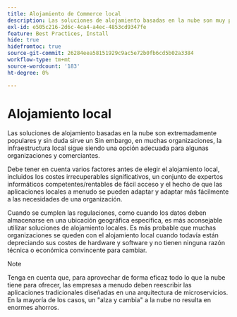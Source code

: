 ```yaml
---
title: Alojamiento de Commerce local
description: Las soluciones de alojamiento basadas en la nube son muy populares, pero el alojamiento local puede tener sentido para su proyecto de comercio electrónico.
exl-id: e505c216-2d6c-4ca4-a4ec-4853cd9347fe
feature: Best Practices, Install
hide: true
hidefromtoc: true
source-git-commit: 26284eea58151929c9ac5e72b0fb6cd5b02a3384
workflow-type: tm+mt
source-wordcount: '183'
ht-degree: 0%

---
```


# Alojamiento local

Las soluciones de alojamiento basadas en la nube son extremadamente populares y sin duda sirve un
Sin embargo, en muchas organizaciones, la infraestructura local sigue siendo una opción adecuada para algunas organizaciones y comerciantes.

Debe tener en cuenta varios factores antes de elegir el alojamiento local, incluidos los costes irrecuperables significativos, un conjunto de expertos informáticos competentes/rentables de fácil acceso y el hecho de que las aplicaciones locales a menudo se pueden adaptar y adaptar más fácilmente a las necesidades de una organización.

Cuando se cumplen las regulaciones, como cuando los datos deben almacenarse en una ubicación geográfica específica, es más aconsejable utilizar soluciones de alojamiento locales. Es más probable que muchas organizaciones se queden con el alojamiento local cuando todavía están depreciando sus costes de hardware y software y no tienen ninguna razón técnica o económica convincente para cambiar.

>[!NOTE]
>
>Tenga en cuenta que, para aprovechar de forma eficaz todo lo que la nube tiene para ofrecer, las empresas a menudo deben reescribir las aplicaciones tradicionales diseñadas en una arquitectura de microservicios. En la mayoría de los casos, un &quot;alza y cambia&quot; a la nube no resulta en enormes ahorros.
